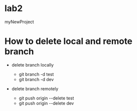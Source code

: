 # lab2
myNewProject

# How to delete local and remote branch
* delete branch locally
  *  git branch -d test
  *  git branch -d dev

* delete branch remotely
  *  git push origin --delete test
  *  git push origin --delete dev

